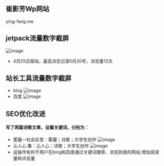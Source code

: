 ## 崔影芳Wp网站
ying-fang.me

## jetpack流量数字截屏
![image](https://wx2.sinaimg.cn/mw690/9e540cd1ly1g3wjkogcg2j20uj0deq38.jpg)
- 4月25日架站，最高浏览记录5月20号，浏览量12次
## 站长工具流量数字截屏
- bing
![image](https://wx1.sinaimg.cn/mw690/9e540cd1ly1g3wjwy0m38j211t0au3zf.jpg)
- 百度
![image](https://wx2.sinaimg.cn/mw690/9e540cd1ly1g3wk40xy36j211d0gpgoa.jpg)

## SEO优化改进
#### 写了两篇诗歌文章，设置关键词，分别为：
- 雾霾—社会反思：雾霾；诗歌；大学生创作
![image](https://wx3.sinaimg.cn/mw690/9e540cd1ly1g3wl8w3q9kj20vz07faah.jpg)
- 沁人心.集：沁人心；诗歌；大学生创作
![image](https://wx3.sinaimg.cn/mw690/9e540cd1ly1g3wl8w5td1j20w307374k.jpg)
- 这操作有利于用户在bing和百度通过关键词搜索、浏览到我的网站,增加阅读量和点击量
